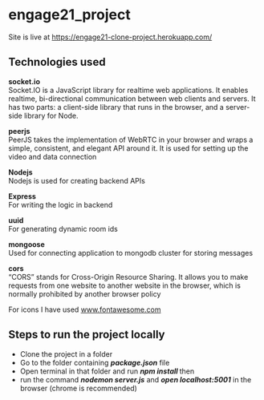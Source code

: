 # engage21_project

Site is live at https://engage21-clone-project.herokuapp.com/


## Technologies used
<b>socket.io</b><br>
Socket.IO is a JavaScript library for realtime web applications. It enables realtime, bi-directional communication between web clients and servers. It has two parts: a client-side library that runs in the browser, and a server-side library for Node.
<br>

<b>peerjs</b><br>
PeerJS takes the implementation of WebRTC in your browser and wraps a simple, consistent, and elegant API around it. It is used for setting up the video and data connection
<br>

<b>Nodejs</b><br>
Nodejs is used for creating backend APIs
<br>

<b>Express</b><br>
For writing the logic in backend
<br>

<b>uuid</b><br>
For generating dynamic room ids
<br>

<b>mongoose</b><br>
Used for connecting application to mongodb cluster for storing messages
<br>

<b>cors</b><br>
“CORS” stands for Cross-Origin Resource Sharing. It allows you to make requests from one website to another website in the browser, which is normally prohibited by another browser policy<br>

For icons I have used www.fontawesome.com

## Steps to run the project locally

* Clone the project in a folder<br>
* Go to the folder containing <b><i>package.json</i></b> file<br>
* Open terminal in that folder and run <b><i>npm install </i></b> then <br>
* run the command <b><i>nodemon server.js</i></b> and <b><i>open localhost:5001</i></b> in the browser (chrome is recommended)
